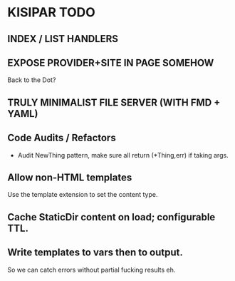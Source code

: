 # KISIPAR TODO

## INDEX / LIST HANDLERS

## EXPOSE PROVIDER+SITE IN PAGE SOMEHOW

Back to the Dot?

## TRULY MINIMALIST FILE SERVER (WITH FMD + YAML)

## Code Audits / Refactors

* Audit NewThing pattern, make sure all return (*Thing,err) if taking args.

## Allow non-HTML templates

Use the template extension to set the content type.

## Cache StaticDir content on load; configurable TTL.

## Write templates to vars then to output.

So we can catch errors without partial fucking results eh.
